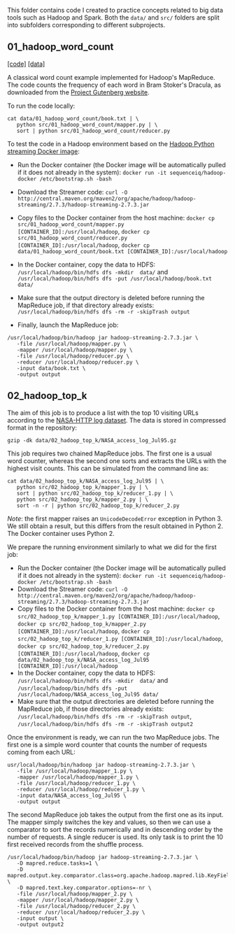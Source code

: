 This folder contains code I created to practice concepts related to big data tools such as Hadoop and Spark. Both the `data/` and `src/` folders are split into subfolders corresponding to different subprojects. 

## 01_hadoop_word_count

[[code]](src/01_hadoop_word_count/)
[[data]](data/01_hadoop_word_count/)

A classical word count example implemented for Hadoop's MapReduce. The code counts the frequency of each word in Bram Stoker's Dracula, as downloaded from the [Project Gutenberg website](https://www.gutenberg.org/).

To run the code locally:

```
cat data/01_hadoop_word_count/book.txt | \
   python src/01_hadoop_word_count/mapper.py | \
   sort | python src/01_hadoop_word_count/reducer.py
```

To test the code in a Hadoop environment based on the [Hadoop Python streaming Docker image](https://github.com/audip/hadoop-python-streaming):

* Run the Docker container (the Docker image will be automatically pulled if it does not already in the system): `docker run -it sequenceiq/hadoop-docker /etc/bootstrap.sh -bash`
* Download the Streamer code: `curl -O http://central.maven.org/maven2/org/apache/hadoop/hadoop-streaming/2.7.3/hadoop-streaming-2.7.3.jar` 
* Copy files to the Docker container from the host machine: `docker cp src/01_hadoop_word_count/mapper.py [CONTAINER_ID]:/usr/local/hadoop`, `docker cp src/01_hadoop_word_count/reducer.py [CONTAINER_ID]:/usr/local/hadoop`, `docker cp data/01_hadoop_word_count/book.txt [CONTAINER_ID]:/usr/local/hadoop`
* In the Docker container, copy the data to HDFS: `/usr/local/hadoop/bin/hdfs dfs -mkdir  data/` and `/usr/local/hadoop/bin/hdfs dfs -put /usr/local/hadoop/book.txt data/`
* Make sure that the output directory is deleted before running the MapReduce job, if that directory already exists: `/usr/local/hadoop/bin/hdfs dfs -rm -r -skipTrash output`

* Finally, launch the MapReduce job:

```
/usr/local/hadoop/bin/hadoop jar hadoop-streaming-2.7.3.jar \
   -file /usr/local/hadoop/mapper.py \
   -mapper /usr/local/hadoop/mapper.py \
   -file /usr/local/hadoop/reducer.py \
   -reducer /usr/local/hadoop/reducer.py \
   -input data/book.txt \
   -output output
```

## 02_hadoop_top_k

The aim of this job is to produce a list with the top 10 visiting URLs according to the [NASA-HTTP log dataset](http://ita.ee.lbl.gov/html/contrib/NASA-HTTP.html). The data is stored in compressed format in the repository:

```
gzip -dk data/02_hadoop_top_k/NASA_access_log_Jul95.gz
```

This job requires two chained MapReduce jobs. The first one is a usual word counter, whereas the second one sorts and extracts the URLs with the highest visit counts. This can be simulated from the command line as:

```
cat data/02_hadoop_top_k/NASA_access_log_Jul95 | \
   python src/02_hadoop_top_k/mapper_1.py | \
   sort | python src/02_hadoop_top_k/reducer_1.py | \
   python src/02_hadoop_top_k/mapper_2.py | \
   sort -n -r | python src/02_hadoop_top_k/reducer_2.py
```

*Note*: the first mapper raises an `UnicodeDecodeError` exception in Python 3. We still obtain a result, but this differs from the result obtained in Python 2. The Docker container uses Python 2.

We prepare the running environment similarly to what we did for the first job:

* Run the Docker container (the Docker image will be automatically pulled if it does not already in the system): `docker run -it sequenceiq/hadoop-docker /etc/bootstrap.sh -bash`
* Download the Streamer code: `curl -O http://central.maven.org/maven2/org/apache/hadoop/hadoop-streaming/2.7.3/hadoop-streaming-2.7.3.jar` 
* Copy files to the Docker container from the host machine: `docker cp src/02_hadoop_top_k/mapper_1.py [CONTAINER_ID]:/usr/local/hadoop`, `docker cp src/02_hadoop_top_k/mapper_2.py [CONTAINER_ID]:/usr/local/hadoop`, `docker cp src/02_hadoop_top_k/reducer_1.py [CONTAINER_ID]:/usr/local/hadoop`, `docker cp src/02_hadoop_top_k/reducer_2.py [CONTAINER_ID]:/usr/local/hadoop`, `docker cp data/02_hadoop_top_k/NASA_access_log_Jul95 [CONTAINER_ID]:/usr/local/hadoop` 
* In the Docker container, copy the data to HDFS: `/usr/local/hadoop/bin/hdfs dfs -mkdir  data/` and `/usr/local/hadoop/bin/hdfs dfs -put /usr/local/hadoop/NASA_access_log_Jul95 data/`
* Make sure that the output directories are deleted before running the MapReduce job, if those directories already exists: `/usr/local/hadoop/bin/hdfs dfs -rm -r -skipTrash output`, `/usr/local/hadoop/bin/hdfs dfs -rm -r -skipTrash output2`

Once the environment is ready, we can run the two MapReduce jobs. The first one is a simple word counter that counts the number of requests coming from each URL:

```
usr/local/hadoop/bin/hadoop jar hadoop-streaming-2.7.3.jar \
   -file /usr/local/hadoop/mapper_1.py \
   -mapper /usr/local/hadoop/mapper_1.py \
   -file /usr/local/hadoop/reducer_1.py \
   -reducer /usr/local/hadoop/reducer_1.py \
   -input data/NASA_access_log_Jul95 \
   -output output
```

The second MapReduce job takes the output from the first one as its input. The mapper simply switches the key and values, so then we can use a comparator to sort the records numerically and in descending order by the number of requests. A single reducer is used. Its only task is to print the 10 first received records from the shuffle process.

```
/usr/local/hadoop/bin/hadoop jar hadoop-streaming-2.7.3.jar \
   -D mapred.reduce.tasks=1 \
   -D mapred.output.key.comparator.class=org.apache.hadoop.mapred.lib.KeyFieldBasedComparator \
   -D mapred.text.key.comparator.options=-nr \
   -file /usr/local/hadoop/mapper_2.py \
   -mapper /usr/local/hadoop/mapper_2.py \
   -file /usr/local/hadoop/reducer_2.py \
   -reducer /usr/local/hadoop/reducer_2.py \
   -input output \
   -output output2
```
